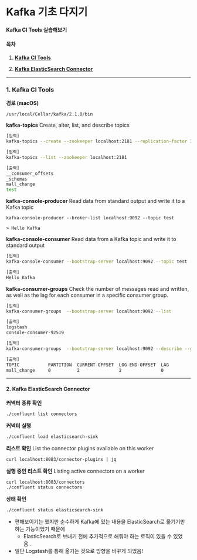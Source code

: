 # Kafka 기초 다지기

#### Kafka CI Tools 실습해보기

#### **목차**

1. [**Kafka CI Tools**](#1-Kafka-CI-Tools)

2. [**Kafka ElasticSearch Connector**](#-2-Kakfa_ElasticSearch_Connector)

   

___

### 1. Kafka CI Tools

**경로 (macOS)**

`/usr/local/Cellar/kafka/2.1.0/bin`



**kafka-topics**
Create, alter, list, and describe topics

```sh
[입력]
kafka-topics --create --zookeeper localhost:2181 --replication-factor 1 --partitions 1 --topic test

[입력]
kafka-topics --list --zookeeper localhost:2181

[출력]
__consumer_offsets
_schemas
mall_change
test
```



**kafka-console-producer**
Read data from standard output and write it to a Kafka topic

```
kafka-console-producer --broker-list localhost:9092 --topic test

> Hello Kafka
```



**kafka-console-consumer**
Read data from a Kafka topic and write it to standard output

```sh
[입력]
kafka-console-consumer --bootstrap-server localhost:9092 --topic test --from-beginning

[출력]
Hello Kafka
```



**kafka-consumer-groups**
Check the number of messages read and written, 
as well as the lag for each consumer in a specific consumer group.

```sh
[입력]
kafka-consumer-groups  --bootstrap-server localhost:9092 --list

[출력]
logstash
console-consumer-92519
```

```sh
[입력]
kafka-consumer-groups  --bootstrap-server localhost:9092 --describe --group logstash

[출력]
TOPIC           PARTITION  CURRENT-OFFSET  LOG-END-OFFSET  LAG             CONSUMER-ID                                     HOST            CLIENT-ID
mall_change     0          2               2               0               logstash-0-c1d2cf12-8efe-47cd-8dfb-8d51b4f54e53 /127.0.0.1      logstash-0
```



___

#### 2. Kafka ElasticSearch Connector

**커넥터 종류 확인**

```
./confluent list connectors
```

**커넥터 실행**

```
./confluent load elasticsearch-sink
```

**리스트 확인**
List the connector plugins available on this worker

```
curl localhost:8083/connector-plugins | jq
```

**실행 중인 리스트 확인**
Listing active connectors on a worker

```
curl localhost:8083/connectors
./confluent status connectors
```

**상태 확인**

```
./confluent status elasticsearch-sink
```



- 편해보이기는 했지만 순수하게 Kafka에 있는 내용을 ElasticSearch로 옮기기만 하는 기능이었기 때문에
  - ElasticSearch로 보내기 전에 추가적으로 해줘야 하는 로직이 있을 수 있었음...
- 일단 Logstash를 통해 옮기는 것으로 방향을 바꾸게 되었음!